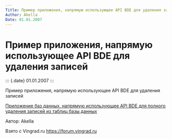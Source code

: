 ```yaml
---
Title: Пример приложения, напрямую использующее API BDE для удаления записей
Author: Akella
Date: 01.01.2007
---
```



Пример приложения, напрямую использующее API BDE для удаления записей
=====================================================================

::: {.date}
01.01.2007
:::

Пример приложения, напрямую использующее API BDE для удаления записей

[Приложение баз данных, напрямую использующее API BDE для полного
удаления записей из таблиц базы данных](/zip/16_1.zip)

Автор: Akella

Взято с Vingrad.ru <https://forum.vingrad.ru>
